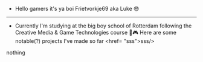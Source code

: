 - Hello gamers it's ya boi Frietvorkje69 aka Luke 😎
***
- Currently I'm studying at the big boy school of Rotterdam following the Creative Media & Game Technologies course 👾🎮
Here are some notable(?) projects I've made so far
<href= "sss">sss/>

nothing
